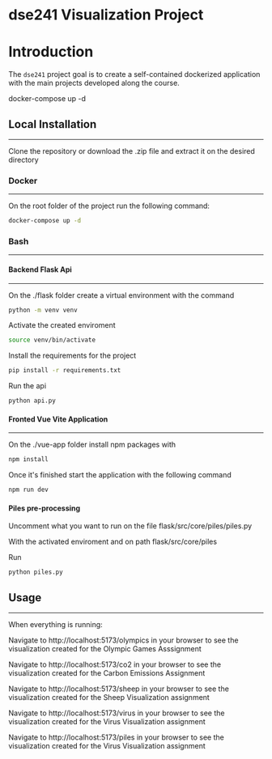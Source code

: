 # dse241 Visualization Project


# Introduction

The ``dse241`` project goal is to create a self-contained dockerized application with the main projects developed along the course.

docker-compose up -d


##  Local Installation
---

Clone the repository or download the .zip file and extract it on the desired directory


### Docker
---

On the root folder of the project run the following command:

```bash
docker-compose up -d
```


### Bash
---

#### Backend Flask Api
---

On the ./flask folder create a virtual environment with the command

```bash
python -m venv venv
```

Activate the created enviroment

```bash
source venv/bin/activate
```

Install the requirements for the project

```bash
pip install -r requirements.txt
```

Run the api

```bash
python api.py
```

#### Fronted Vue Vite Application
---

On the ./vue-app folder install npm packages with

```bash
npm install
```

Once it's finished start the application with the following command

```bash
npm run dev
```

#### Piles pre-processing

Uncomment what you want to run on the file flask/src/core/piles/piles.py

With the activated enviroment and on path flask/src/core/piles

Run

```bash
python piles.py
```

## Usage
---

When everything is running:

Navigate to http://localhost:5173/olympics in your browser to see the visualization created for the Olympic Games Asssignment

Navigate to http://localhost:5173/co2 in your browser to see the visualization created for the Carbon Emissions Assignment

Navigate to http://localhost:5173/sheep in your browser to see the visualization created for the Sheep Visualization assignment

Navigate to http://localhost:5173/virus in your browser to see the visualization created for the Virus Visualization assignment

Navigate to http://localhost:5173/piles in your browser to see the visualization created for the Virus Visualization assignment

